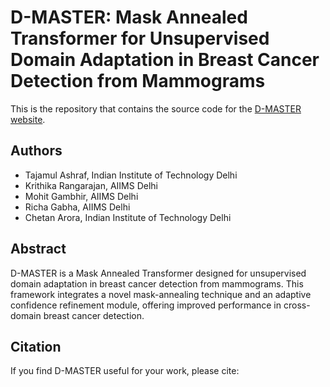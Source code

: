 # D-MASTER: Mask Annealed Transformer for Unsupervised Domain Adaptation in Breast Cancer Detection from Mammograms

This is the repository that contains the source code for the [D-MASTER website](https://dmaster-iitd.github.io/webpage/).

## Authors
- Tajamul Ashraf, Indian Institute of Technology Delhi
- Krithika Rangarajan, AIIMS Delhi
- Mohit Gambhir, AIIMS Delhi
- Richa Gabha, AIIMS Delhi
- Chetan Arora, Indian Institute of Technology Delhi

## Abstract
D-MASTER is a Mask Annealed Transformer designed for unsupervised domain adaptation in breast cancer detection from mammograms. This framework integrates a novel mask-annealing technique and an adaptive confidence refinement module, offering improved performance in cross-domain breast cancer detection.

## Citation
If you find D-MASTER useful for your work, please cite:
